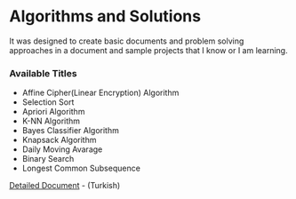 # Algorithms and Solutions

It was designed to create basic documents and problem solving approaches in a document and sample projects that I know or I am learning.

### Available Titles

* Affine Cipher(Linear Encryption) Algorithm
* Selection Sort
* Apriori Algorithm
* K-NN Algorithm
* Bayes Classifier Algorithm
* Knapsack Algorithm
* Daily Moving Avarage
* Binary Search
* Longest Common Subsequence


[Detailed Document](https://yusufcakal.gitbooks.io/algoritmalar-ve-yaklasimlar/content/) - (Turkish)
